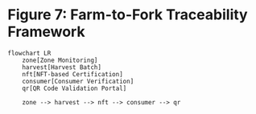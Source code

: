 # Figure 7: Farm-to-Fork Traceability Framework

```mermaid
flowchart LR
    zone[Zone Monitoring]
    harvest[Harvest Batch]
    nft[NFT-based Certification]
    consumer[Consumer Verification]
    qr[QR Code Validation Portal]

    zone --> harvest --> nft --> consumer --> qr
```
